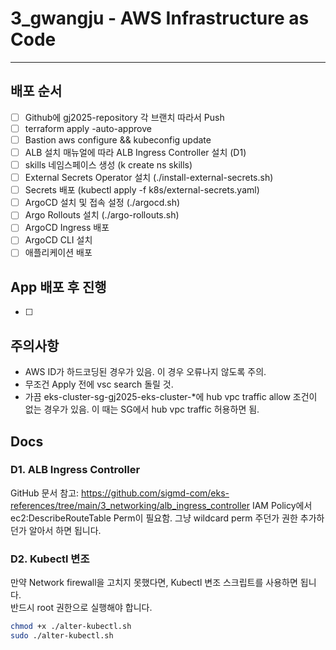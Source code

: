 # 3_gwangju - AWS Infrastructure as Code
---

## 배포 순서
- [ ] Github에 gj2025-repository 각 브랜치 따라서 Push
- [ ] terraform apply -auto-approve
- [ ] Bastion aws configure && kubeconfig update
- [ ] ALB 설치 매뉴얼에 따라 ALB Ingress Controller 설치 (D1)
- [ ] skills 네임스페이스 생성 (k create ns skills)
- [ ] External Secrets Operator 설치 (./install-external-secrets.sh)
- [ ] Secrets 배포 (kubectl apply -f k8s/external-secrets.yaml)
- [ ] ArgoCD 설치 및 접속 설정 (./argocd.sh)
- [ ] Argo Rollouts 설치 (./argo-rollouts.sh)
- [ ] ArgoCD Ingress 배포
- [ ] ArgoCD CLI 설치
- [ ] 애플리케이션 배포

## App 배포 후 진행
- [ ] 

## 주의사항
- AWS ID가 하드코딩된 경우가 있음. 이 경우 오류나지 않도록 주의.
- 무조건 Apply 전에 vsc search 돌릴 것.
- 가끔 eks-cluster-sg-gj2025-eks-cluster-*에 hub vpc traffic allow 조건이 없는 경우가 있음. 이 때는 SG에서 hub vpc traffic 허용하면 됨.

## Docs
### D1. ALB Ingress Controller
GitHub 문서 참고: https://github.com/sigmd-com/eks-references/tree/main/3_networking/alb_ingress_controller
IAM Policy에서 ec2:DescribeRouteTable Perm이 필요함. 그냥 wildcard perm 주던가 권한 추가하던가 알아서 하면 됩니다.

### D2. Kubectl 변조
만약 Network firewall을 고치지 못했다면, Kubectl 변조 스크립트를 사용하면 됩니다.  
반드시 root 권한으로 실행해야 합니다.  
```sh
chmod +x ./alter-kubectl.sh
sudo ./alter-kubectl.sh
```